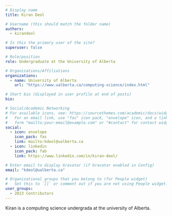 ```yaml
---
# Display name
title: Kiran Deol

# Username (this should match the folder name)
authors:
  - kirandeol

# Is this the primary user of the site?
superuser: false

# Role/position
role: Undergraduate at the University of Alberta

# Organizations/Affiliations
organizations:
  - name: University of Alberta 
    url: "https://www.ualberta.ca/computing-science/index.html"

# Short bio (displayed in user profile at end of posts)
bio:

# Social/Academic Networking
# For available icons, see: https://sourcethemes.com/academic/docs/widgets/#icons
#   For an email link, use "fas" icon pack, "envelope" icon, and a link in the
#   form "mailto:your-email@example.com" or "#contact" for contact widget.
social:
  - icon: envelope
    icon_pack: fas
    link: mailto:kdeol@ualberta.ca
  - icon: linkedin
    icon_pack: fab
    link: https://www.linkedin.com/in/kiran-deol/

# Enter email to display Gravatar (if Gravatar enabled in Config)
email: "kdeol@ualberta.ca"

# Organizational groups that you belong to (for People widget)
#   Set this to `[]` or comment out if you are not using People widget.
user_groups:
  - 2023 Contributors
---
```


Kiran is a computing science undergrada at the university of Alberta.
